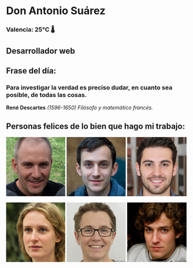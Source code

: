 # Don Antonio Suárez
### Valencia:  25°C 🌡️
## Desarrollador web
## Frase del día:
<!-- START QUOTE -->
### Para investigar la verdad es preciso dudar, en cuanto sea posible, de todas las cosas.
**René Descartes** *(1596-1650) Filósofo y matemático francés.*
<!-- END QUOTE -->






## Personas felices de lo bien que hago mi trabajo:

<p float="left">
  <img src="src/image_0.png" width="32%" />
  <img src="src/image_1.png" width="32%" /> 
  <img src="src/image_2.png" width="32%" />
</p>
<p float="left">
  <img src="src/image_3.png" width="32%" />
  <img src="src/image_4.png" width="32%" /> 
  <img src="src/image_5.png" width="32%" />
</p>